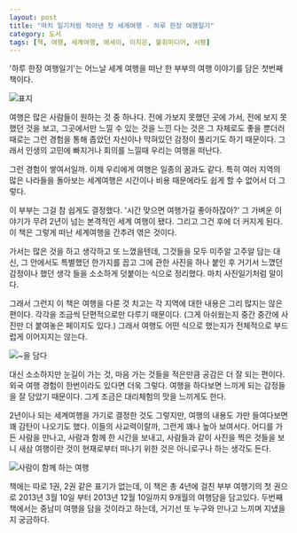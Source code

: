 ```yaml
---
layout: post
title: "마치 일기처럼 적어낸 첫 세계여행 - 하루 한장 여행일기"
category: 도서
tags: [책, 여행, 세계여행, 에세이, 이지은, 불휘미디어, 서평]
---
```


'하루 한장 여행일기'는
어느날 세계 여행을 떠난 한 부부의 여행 이야기를 담은 첫번째 책이다.

![표지](https://lh3.googleusercontent.com/1FpLNWEMkXL7uZYk21VcIzP2-1ihnRrK3YM2OO2L9bIciKXrY0jIPNEa1Plp3LdrZUXEE4xdNQA9rw=s480)

여행은 많은 사람들이 원하는 것 중 하나다.
전에 가보지 못했던 곳에 가서,
전에 보지 못했던 것을 보고,
그곳에서만 느낄 수 있는 것을 느낀 다는 것은
그 자체로도 좋을 뿐더러
때로는 그런 경험을 통해 좁았던 자신이나 막혀있던 감정이 풀리기도 하기 때문이다.
그래서 인생의 고민에 빠지거나 회의를 느낄때 우리는 여행을 떠난다.

그런 경험이 쌓여서일까.
이제 우리에게 여행은 일종의 꿈과도 같다.
특히 여러 지역의 많은 나라들을 돌아보는 세계여행은
시간이나 비용 때문에라도 쉽게 할 수 없어서 더 그렇다.

이 부부는 그걸 참 쉽게도 결정했다.
'시간 맞으면 여행가길 좋아하잖아?'
그 가벼운 이야기가 무려 2년이 넘는 본격적인 세계 여행이 됐다.
그리고 그건 후에 더 커지게 된다.
이 책은 그렇게 떠난 세계여행을 간추려 엮은 것이다.

가서는 많은 것을 하고 생각하고 또 느꼈을텐데,
그것들을 모두 미주알 고주알 담는 대신,
그 안에서도 특별했던 한가지를 꼽고
그에 관한 사진을 하나 붙인 후
거기서 느꼈던 감정이나 했던 생각 들을 소소하게 덧붙이는 식으로 정리했다.
마치 사진일기처럼 말이다.

그래서 그런지 이 책은 여행을 다룬 것 치고는
각 지역에 대한 내용은 그리 많지는 않은 편이다.
각각을 조금씩 단편적으로만 다루기 때문이다.
(그게 아쉬웠는지 중간 중간에 사진만 더 붙여놓은 페이지도 있다.)
그래서 여행도 어떤 식으로 했는지가 전체적으로 부드럽게 이어지지는 않는다.

![~을 담다](https://lh3.googleusercontent.com/RBom9PXLRVnVbPwtSzSZSn0C860y6z-UiFy_17KyZYyErYK5jm1sVjJXWzri2drVySEf4tsCRNuO4A=s480)

대신 소소하지만 눈길이 가는 것, 마음 가는 것들을 적은만큼 공감은 더 잘 되는 편이다.
외국 여행 경험이 한번이라도 있다면 더욱 그렇다.
여행을 하다보면 느끼게 되는 감정들을 잘 담았기 때문이다.
그게 조금은 대리체험의 맛을 느끼게도 한다.

2년이나 되는 세계여행을 가기로 결정한 것도 그렇지만,
여행의 내용도 가만 들여다보면 꽤 감탄이 나오기도 했다.
이들의 사교력이랄까, 그런게 꽤나 높아 보여서다.
어디를 가든 사람을 만나고,
사람과 함께 한 시간을 보내고,
사람들과 같이 사진을 찍은 것들을 보니
새삼 여행이란 것이 현재로부터 떠나기 위한 것은 아니로구나 하는 생각도 든다.

![사람이 함께 하는 여행](https://lh3.googleusercontent.com/3Z-7s-8RlfTY6gJAJHdDRgtv1yJ49i0jkPf_q7PsSwccj7uocSfnxv-dHFT8BFs8LLAR2VdkPp9zRw=s480)

책에는 따로 1권, 2권 같은 표기가 없는데,
이 책은 총 4년에 걸친 부부 여행기의 첫 권으로
2013년 3월 10일 부터 2013년 12월 10일까지 9개월의 여행담을 담고있다.
두번째 책에서는 중남미 여행을 담을 것이라고 하는데,
거기선 또 누구와 만나고 느끼며 지냈을지 궁금하다.
